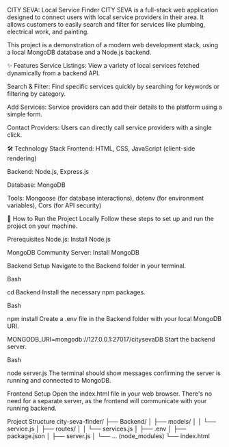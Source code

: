 CITY SEVA: Local Service Finder
CITY SEVA is a full-stack web application designed to connect users with local service providers in their area. It allows customers to easily search and filter for services like plumbing, electrical work, and painting.

This project is a demonstration of a modern web development stack, using a local MongoDB database and a Node.js backend.

✨ Features
Service Listings: View a variety of local services fetched dynamically from a backend API.

Search & Filter: Find specific services quickly by searching for keywords or filtering by category.

Add Services: Service providers can add their details to the platform using a simple form.

Contact Providers: Users can directly call service providers with a single click.

🛠️ Technology Stack
Frontend: HTML, CSS, JavaScript (client-side rendering)

Backend: Node.js, Express.js

Database: MongoDB

Tools: Mongoose (for database interactions), dotenv (for environment variables), Cors (for API security)

🚀 How to Run the Project Locally
Follow these steps to set up and run the project on your machine.

Prerequisites
Node.js: Install Node.js

MongoDB Community Server: Install MongoDB

Backend Setup
Navigate to the Backend folder in your terminal.

Bash

cd Backend
Install the necessary npm packages.

Bash

npm install
Create a .env file in the Backend folder with your local MongoDB URI.

MONGODB_URI=mongodb://127.0.0.1:27017/citysevaDB
Start the backend server.

Bash

node server.js
The terminal should show messages confirming the server is running and connected to MongoDB.

Frontend Setup
Open the index.html file in your web browser. There's no need for a separate server, as the frontend will communicate with your running backend.

Project Structure
city-seva-finder/
├── Backend/
│   ├── models/
│   │   └── service.js
│   ├── routes/
│   │   └── services.js
│   ├── .env
│   ├── package.json
│   ├── server.js
│   └── ... (node_modules)
└── index.html
